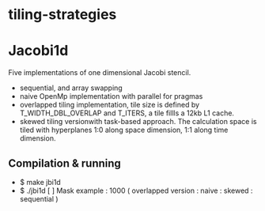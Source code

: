 # tiling-strategies

# Jacobi1d

Five implementations of one dimensional Jacobi stencil.
- sequential, and array swapping
- naive OpenMp implementation with parallel for pragmas
- overlapped tiling implementation, tile size is defined by T_WIDTH_DBL_OVERLAP and T_ITERS, a tile fillls a 12kb L1 cache.
- skewed tiling versionwith task-based approach. The calculation space is tiled with hyperplanes 1:0 along space dimension, 1:1 along time dimension.

## Compilation & running 
  * $ make jbi1d
  * $ ./jbi1d <Nruns> <Mask> [ <Width> <Time iterations> ]
  Mask example : 1000 ( overlapped version : naive : skewed : sequential )